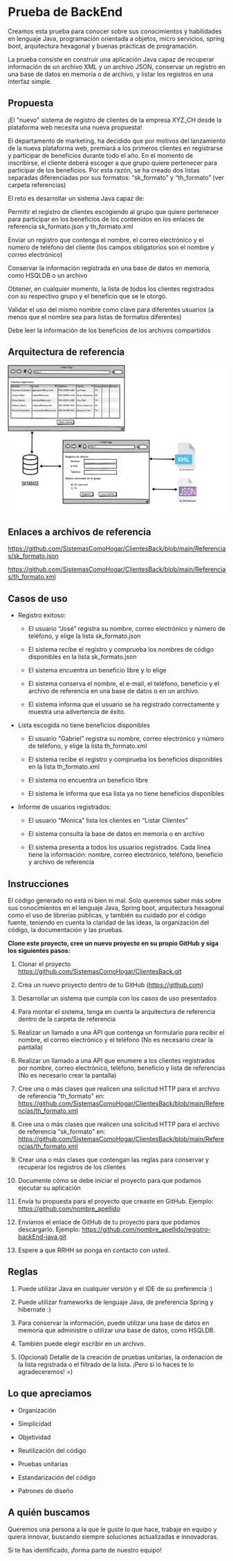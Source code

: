# Prueba de BackEnd

Creamos esta prueba para conocer sobre sus conocimientos y habilidades en lenguaje Java, programación orientada a objetos, micro servicios, spring boot, arquitectura hexagonal y buenas prácticas de programación. 

La prueba consiste en construir una aplicación Java capaz de recuperar información de un archivo XML y un archivo JSON, conservar un registro en una base de datos en memoria o de archivo, y listar los registros en una interfaz simple. 

## Propuesta 

¡El "nuevo" sistema de registro de clientes de la empresa XYZ_CH desde la plataforma web necesita una nueva propuesta!  

El departamento de marketing, ha decidido que por motivos del lanzamiento de la nueva plataforma web, premiará a los primeros clientes en registrarse y participar de beneficios durante todo el año.  En el momento de inscribirse, el cliente deberá escoger a que grupo quiere pertenecer para participar de los beneficios. Por esta razón, se ha creado dos listas separadas diferenciadas por sus formatos: “sk_formato” y “th_formato” (ver carpeta referencias)

El reto es desarrollar un sistema Java capaz de: 

Permitir el registro de clientes escogiendo al grupo que quiere pertenecer para participar en los beneficios de los contenidos en los enlaces de referencia sk_formato.json y th_formato.xml 

Enviar un registro que contenga el nombre, el correo electrónico y el número de teléfono del cliente (los campos obligatorios son el nombre y correo electrónico) 

Conservar la información registrada en una base de datos en memoria, como HSQLDB o un archivo 

Obtener, en cualquier momento, la lista de todos los clientes registrados con su respectivo grupo y el beneficio que se le otorgó. 

Validar el uso del mismo nombre como clave para diferentes usuarios (a menos que el nombre sea para listas de formatos diferentes) 

Debe leer la información de los beneficios de los archivos compartidos  

 

## Arquitectura de referencia 

![](https://github.com/SistemasComoHogar/ClientesBack/blob/main/Referencias/Arquitectura.png)

## Enlaces a archivos de referencia 

https://github.com/SistemasComoHogar/ClientesBack/blob/main/Referencias/sk_formato.json  

https://github.com/SistemasComoHogar/ClientesBack/blob/main/Referencias/th_formato.xml 

## Casos de uso 

- Registro exitoso: 

  * El usuario “José” registra su nombre, correo electrónico y número de teléfono, y elige la lista sk_formato.json 

  * El sistema recibe el registro y comprueba los nombres de código disponibles en la lista sk_formato.json 

  * El sistema encuentra un beneficio libre y lo elige 

  * El sistema conserva el nombre, el e-mail, el teléfono, beneficio y el archivo de referencia en una base de datos o en un archivo. 

  * El sistema informa que el usuario se ha registrado correctamente y muestra una advertencia de éxito. 

- Lista escogida no tiene beneficios disponibles 

  * El usuario “Gabriel” registra su nombre, correo electrónico y número de teléfono, y elige la lista th_formato.xml 

  * El sistema recibe el registro y comprueba los beneficios disponibles en la lista th_formato.xml 

  * El sistema no encuentra un beneficio libre 

  * El sistema le informa que esa lista ya no tiene beneficios disponibles 

- Informe de usuarios registrados: 

  * El usuario “Monica” lista los clientes en “Listar Clientes” 

  * El sistema consulta la base de datos en memoria o en archivo 

  * El sistema presenta a todos los usuarios registrados. Cada línea tiene la información: nombre, correo electrónico, teléfono, beneficio y archivo de referencia 

## Instrucciones 

 

El código generado no está ni bien ni mal. Solo queremos saber más sobre sus conocimientos en el lenguaje Java, Spring boot, arquitectura hexagonal como el uso de librerías públicas, y también su cuidado por el código fuente, teniendo en cuenta la claridad de las ideas, la organización del código, la documentación y las pruebas. 

**Clone este proyecto, cree un nuevo proyecto en su propio GitHub y siga los siguientes pasos:**

1. Clonar el  proyecto https://github.com/SistemasComoHogar/ClientesBack.git 

2. Crea un nuevo proyecto dentro de tu GitHub (https://github.com) 

3. Desarrollar un sistema que cumpla con los casos de uso presentados 

4. Para montar el sistema, tenga en cuenta la arquitectura de referencia dentro de la carpeta de referencia 

5. Realizar un llamado a una API que contenga un formulario para recibir el nombre, el correo electrónico y el teléfono (No es necesario crear la pantalla)

6. Realizar un llamado a una API que enumere a los clientes registrados por nombre, correo electrónico, teléfono, beneficio y lista de referencias (No es necesario crear la pantalla) 

7. Cree una o más clases que realicen una solicitud HTTP para el archivo de referencia "th_formato" en: https://github.com/SistemasComoHogar/ClientesBack/blob/main/Referencias/th_formato.xml

8. Cree una o más clases que realicen una solicitud HTTP para el archivo de referencia "sk_formato" en: https://github.com/SistemasComoHogar/ClientesBack/blob/main/Referencias/th_formato.xml 

9. Crear una o más clases que contengan las reglas para conservar y recuperar los registros de los clientes 

10. Documente cómo se debe iniciar el proyecto para que podamos ejecutar su aplicación 

11. Envía tu propuesta para el proyecto que creaste en GitHub. Ejemplo: https://github.com/nombre_apellido 

12. Envíanos el enlace de GitHub de tu proyecto para que podamos descargarlo. Ejemplo: https://github.com/nombre_apellido/registro-backEnd-java.git 

13. Espere a que RRHH se ponga en contacto con usted. 

## Reglas 

1. Puede utilizar Java en cualquier versión y el IDE de su preferencia :) 

2. Puede utilizar frameworks de lenguaje Java, de preferencia Spring y hibernate :) 

3. Para conservar la información, puede utilizar una base de datos en memoria que administre o utilizar una base de datos, como HSQLDB. 

4. También puede elegir escribir en un archivo. 

5. (Opcional) Detalle de la creación de pruebas unitarias, la ordenación de la lista registrada o el filtrado de la lista. ¡Pero si lo haces te lo agradeceremos! =) 

## Lo que apreciamos 

* Organización 

* Simplicidad 

* Objetividad 

* Reutilización del código 

* Pruebas unitarias 

* Estandarización del código 

* Patrones de diseño 

## A quién buscamos 

Queremos una persona a la que le guste lo que hace, trabaje en equipo y quiera innovar, buscando siempre soluciones actualizadas e innovadoras. 

Si te has identificado, ¡forma parte de nuestro equipo! 

 
